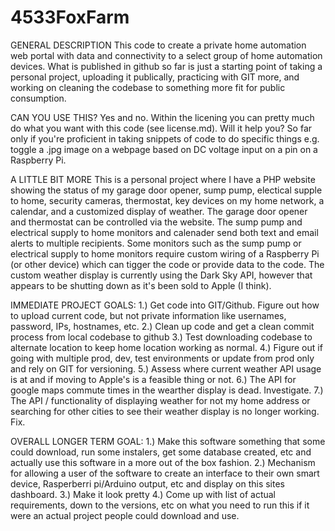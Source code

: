 # 4533FoxFarm

GENERAL DESCRIPTION
This code to create a private home automation web portal with data and connectivity to a select group of home automation devices.   What is published in github so far is just a starting point of taking a personal project, uploading it publically, practicing with GIT more, and working on cleaning the codebase to something more fit for public consumption.

CAN YOU USE THIS?
Yes and no.  Within the licening you can pretty much do what you want with this code (see license.md).   Will it help you?  So far only if you're proficient in taking snippets of code to do specific things e.g. toggle a .jpg image on a webpage based on DC voltage input on a pin on a Raspberry Pi.

A LITTLE BIT MORE
This is a personal project where I have a PHP website showing the status of my garage door opener, sump pump, electical supple to home, security cameras, thermostat, key devices on my home network, a calendar, and a customized display of weather.  The garage door opener and thermostat can be controlled via the website.  The sump pump and electrical supply to home monitors and calenader send both text and email alerts to multiple recipients.  Some monitors such as the sump pump or electrical supply to home monitors require custom wiring of a Raspberry Pi (or other device) which can tigger the code or provide data to the code.  The custom weather display is currently using the Dark Sky API, however that appears to be shutting down as it's been sold to Apple (I think). 

IMMEDIATE PROJECT GOALS:
1.) Get code into GIT/Github.   Figure out how to upload current code, but not private information like usernames, password, IPs, hostnames, etc.
2.) Clean up code and get a clean commit process from local codebase to github
3.) Test downloading codebase to alternate location to keep home location working as normal. 
4.) Figure out if going with multiple prod, dev, test environments or update from prod only and rely on GIT for versioning.
5.) Assess where current weather API usage is at and if moving to Apple's is a feasible thing or not.
6.) The API for google maps commute times in the wearther display is dead.  Investigate.
7.) The API / functionality of displaying weather for not my home address or searching for other cities to see their weather display is no longer working.  Fix.


OVERALL LONGER TERM GOAL:
1.) Make this software something that some could download, run some instalers, get some database created, etc and actually use this software in a more out of the box fashion.
2.) Mechanism for allowing a user of the software to create an interface to their own smart device, Rasperberri pi/Arduino output, etc and display on this sites dashboard.
3.) Make it look pretty
4.) Come up with list of actual requirements, down to the versions, etc on what you need to run this if it were an actual project people could download and use.
